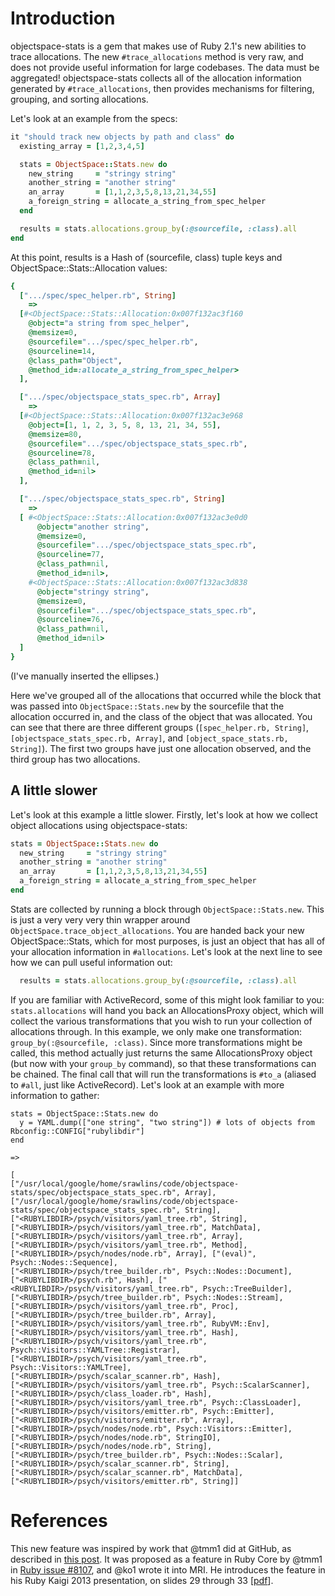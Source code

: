 Introduction
============

objectspace-stats is a gem that makes use of Ruby 2.1's new abilities to trace
allocations. The new `#trace_allocations` method is very raw, and does not
provide useful information for large codebases. The data must be aggregated!
objectspace-stats collects all of the allocation information generated by
`#trace_allocations`, then provides mechanisms for filtering, grouping, and
sorting allocations.

Let's look at an example from the specs:

```ruby
it "should track new objects by path and class" do
  existing_array = [1,2,3,4,5]

  stats = ObjectSpace::Stats.new do
    new_string     = "stringy string"
    another_string = "another string"
    an_array       = [1,1,2,3,5,8,13,21,34,55]
    a_foreign_string = allocate_a_string_from_spec_helper
  end

  results = stats.allocations.group_by(:@sourcefile, :class).all
end
```

At this point, results is a Hash of (sourcefile, class) tuple keys and ObjectSpace::Stats::Allocation values:

```ruby
{
  [".../spec/spec_helper.rb", String]
    =>
  [#<ObjectSpace::Stats::Allocation:0x007f132ac3f160
    @object="a string from spec_helper",
    @memsize=0,
    @sourcefile=".../spec/spec_helper.rb",
    @sourceline=14,
    @class_path="Object",
    @method_id=:allocate_a_string_from_spec_helper>
  ],

  [".../spec/objectspace_stats_spec.rb", Array]
    =>
  [#<ObjectSpace::Stats::Allocation:0x007f132ac3e968
    @object=[1, 1, 2, 3, 5, 8, 13, 21, 34, 55],
    @memsize=80,
    @sourcefile=".../spec/objectspace_stats_spec.rb",
    @sourceline=78,
    @class_path=nil,
    @method_id=nil>
  ],

  [".../spec/objectspace_stats_spec.rb", String]
    =>
  [ #<ObjectSpace::Stats::Allocation:0x007f132ac3e0d0
      @object="another string",
      @memsize=0,
      @sourcefile=".../spec/objectspace_stats_spec.rb",
      @sourceline=77,
      @class_path=nil,
      @method_id=nil>,
    #<ObjectSpace::Stats::Allocation:0x007f132ac3d838
      @object="stringy string",
      @memsize=0,
      @sourcefile=".../spec/objectspace_stats_spec.rb",
      @sourceline=76,
      @class_path=nil,
      @method_id=nil>
  ]
}
```

(I've manually inserted the ellipses.)

Here we've grouped all of the allocations that occurred while the block that was
passed into `ObjectSpace::Stats.new` by the sourcefile that the allocation
occurred in, and the class of the object that was allocated. You can see that
there are three different groups (`[spec_helper.rb, String]`,
`[objectspace_stats_spec.rb, Array]`, and `[object_space_stats.rb, String]`).
The first two groups have just one allocation observed, and the third group has
two allocations.

A little slower
---------------

Let's look at this example a little slower. Firstly, let's look at how we
collect object allocations using objectspace-stats:

```ruby
stats = ObjectSpace::Stats.new do
  new_string     = "stringy string"
  another_string = "another string"
  an_array       = [1,1,2,3,5,8,13,21,34,55]
  a_foreign_string = allocate_a_string_from_spec_helper
end
```

Stats are collected by running a block through `ObjectSpace::Stats.new`. This is
just a very very very thin wrapper around
`ObjectSpace.trace_object_allocations`. You are handed back your new
ObjectSpace::Stats, which for most purposes, is just an object that has all of
your allocation information in `#allocations`. Let's look at the next line to
see how we can pull useful information out:

```ruby
  results = stats.allocations.group_by(:@sourcefile, :class).all
```

If you are familiar with ActiveRecord, some of this might look familiar to you:
`stats.allocations` will hand you back an AllocationsProxy object, which will
collect the various transformations that you wish to run your collection of
allocations through. In this example, we only make one transformation:
`group_by(:@sourcefile, :class)`. Since more transformations might be called,
this method actually just returns the same AllocationsProxy object (but now with
your `group_by` command), so that these transformations can be chained. The
final call that will run the transformations is `#to_a` (aliased to `#all`, just
like ActiveRecord). Let's look at an example with more information to gather:

```
stats = ObjectSpace::Stats.new do
  y = YAML.dump(["one string", "two string"]) # lots of objects from Rbconfig::CONFIG["rubylibdir"]
end

=>

[
["/usr/local/google/home/srawlins/code/objectspace-stats/spec/objectspace_stats_spec.rb", Array],
["/usr/local/google/home/srawlins/code/objectspace-stats/spec/objectspace_stats_spec.rb", String],
["<RUBYLIBDIR>/psych/visitors/yaml_tree.rb", String],
["<RUBYLIBDIR>/psych/visitors/yaml_tree.rb", MatchData],
["<RUBYLIBDIR>/psych/visitors/yaml_tree.rb", Array],
["<RUBYLIBDIR>/psych/visitors/yaml_tree.rb", Method],
["<RUBYLIBDIR>/psych/nodes/node.rb", Array], ["(eval)", Psych::Nodes::Sequence],
["<RUBYLIBDIR>/psych/tree_builder.rb", Psych::Nodes::Document],
["<RUBYLIBDIR>/psych.rb", Hash], ["<RUBYLIBDIR>/psych/visitors/yaml_tree.rb", Psych::TreeBuilder],
["<RUBYLIBDIR>/psych/tree_builder.rb", Psych::Nodes::Stream],
["<RUBYLIBDIR>/psych/visitors/yaml_tree.rb", Proc],
["<RUBYLIBDIR>/psych/tree_builder.rb", Array],
["<RUBYLIBDIR>/psych/visitors/yaml_tree.rb", RubyVM::Env],
["<RUBYLIBDIR>/psych/visitors/yaml_tree.rb", Hash],
["<RUBYLIBDIR>/psych/visitors/yaml_tree.rb", Psych::Visitors::YAMLTree::Registrar],
["<RUBYLIBDIR>/psych/visitors/yaml_tree.rb", Psych::Visitors::YAMLTree],
["<RUBYLIBDIR>/psych/scalar_scanner.rb", Hash],
["<RUBYLIBDIR>/psych/visitors/yaml_tree.rb", Psych::ScalarScanner],
["<RUBYLIBDIR>/psych/class_loader.rb", Hash],
["<RUBYLIBDIR>/psych/visitors/yaml_tree.rb", Psych::ClassLoader],
["<RUBYLIBDIR>/psych/visitors/emitter.rb", Psych::Emitter],
["<RUBYLIBDIR>/psych/visitors/emitter.rb", Array],
["<RUBYLIBDIR>/psych/nodes/node.rb", Psych::Visitors::Emitter],
["<RUBYLIBDIR>/psych/nodes/node.rb", StringIO],
["<RUBYLIBDIR>/psych/nodes/node.rb", String],
["<RUBYLIBDIR>/psych/tree_builder.rb", Psych::Nodes::Scalar],
["<RUBYLIBDIR>/psych/scalar_scanner.rb", String],
["<RUBYLIBDIR>/psych/scalar_scanner.rb", MatchData],
["<RUBYLIBDIR>/psych/visitors/emitter.rb", String]]
```


References
==========

This new feature was inspired by work that @tmm1 did at GitHub, as
described in
[this post](https://github.com/blog/1489-hey-judy-don-t-make-it-bad). It was
proposed as a feature in Ruby Core by @tmm1 in
[Ruby issue #8107](http://bugs.ruby-lang.org/issues/8107), and @ko1 wrote it
into MRI. He introduces the feature in his Ruby Kaigi 2013 presentation, on
slides 29 through 33
[[pdf](http://www.atdot.net/~ko1/activities/RubyKaigi2013-ko1.pdf)].
